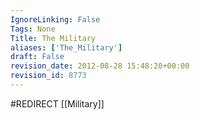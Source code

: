 ```yaml
---
IgnoreLinking: False
Tags: None
Title: The Military
aliases: ['The_Military']
draft: False
revision_date: 2012-08-28 15:48:20+00:00
revision_id: 8773
---
```


#REDIRECT [[Military]]